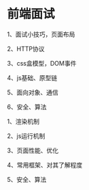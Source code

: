 # 前端面试

1、面试小技巧，页面布局

2、HTTP协议

3、css盒模型，DOM事件

4、js基础、原型链

5、面向对象、通信

6、安全、算法

1、渲染机制

  


2、js运行机制

  


3、页面性能、优化

  


4、常用框架、对其了解程度

  


5、安全、算法

